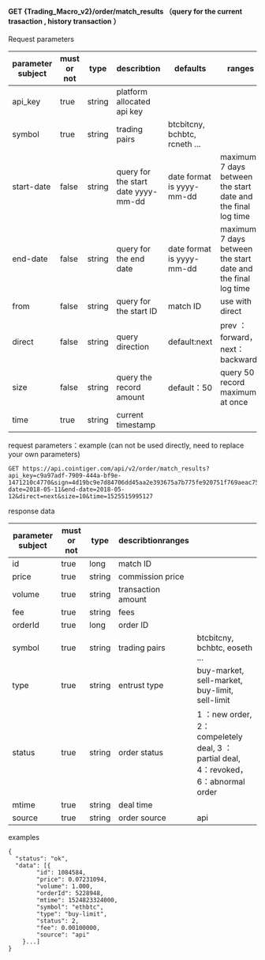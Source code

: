 #### GET {Trading_Macro_v2}/order/match_results （query for the current trasaction , history transaction ）

Request parameters

| parameter subject | must or not | type   | describtion                         | defaults                      | ranges                                                       |
| ----------------- | ----------- | ------ | ----------------------------------- | ----------------------------- | ------------------------------------------------------------ |
| api_key           | true        | string | platform allocated api key          |                               |                                                              |
| symbol            | true        | string | trading pairs                       | btcbitcny, bchbtc, rcneth ... |                                                              |
| start-date        | false       | string | query for the start date yyyy-mm-dd | date format is yyyy-mm-dd     | maximum 7 days between the start date and the final log time |
| end-date          | false       | string | query for the end date              | date format is  yyyy-mm-dd    | maximum 7 days between the start date and the final log time |
| from              | false       | string | query for the start ID              | match ID                      | use with direct                                              |
| direct            | false       | string | query direction                     | default:next                  | prev ：forward，next：backwards                              |
| size              | false       | string | query the record amount             | default：50                   | query 50 record maximum at once                              |
| time              | true        | string | current timestamp                   |                               |                                                              |
request parameters：example (can not be used directly, need to replace your own parameters)

```
GET https://api.cointiger.com/api/v2/order/match_results?api_key=c9a97adf-7909-444a-bf9e-1471210c4770&sign=4d19bc9e7d84706dd45aa2e393675a7b775fe920751f769aeac75cf7b94c2b4bad4612534343437890e0ee2df769a227aa3f0d4d0db9305a67fb78ec314526bc&symbol=ethbtc&start-date=2018-05-11&end-date=2018-05-12&direct=next&size=10&time=1525515995127
```

response data

| parameter subject | must or not | type | describtionranges |                                                      |
| -------- | -------- | -------- | -------- | ------------------------------------------------------------ |
| id       | true     | long     | match ID  |                                                              |
| price    | true     | string   | commission price |                                                              |
| volume   | true     | string   | transaction amount   |                                                            |
| fee      | true     | string   | fees |                                                             |
| orderId  | true     | long     | order ID |                                                              |
| symbol   | true     | string   | trading pairs  | btcbitcny, bchbtc, eoseth ...                                |
| type     | true     | string   | entrust type | buy-market, sell-market, buy-limit, sell-limit |
| status   | true     | string   | order status | 1 ：new order, 2：compeletely deal,  3 ：partial deal,  4：revoked，6：abnormal order |
| mtime    | true     | string   | deal time |                                                              |
| source   | true     | string   | order source | api                                                          |

examples
```
{
  "status": "ok",
  "data": [{
		"id": 1084584,
		"price": 0.07231094,
		"volume": 1.000,
		"orderId": 5228948,
		"mtime": 1524823324000,
		"symbol": "ethbtc",
		"type": "buy-limit",
		"status": 2,
		"fee": 0.00100000,
		"source": "api"
	}...]
}
```